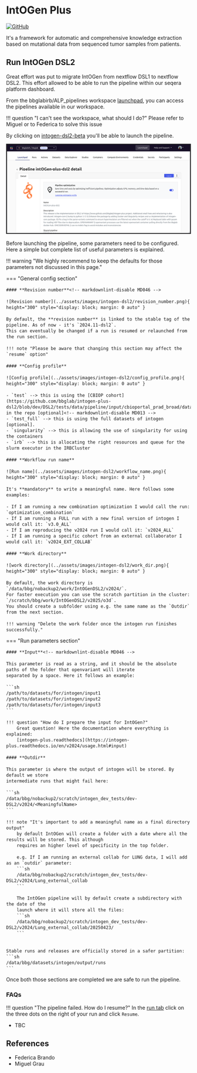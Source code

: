 # IntOGen Plus

<!-- 
TODO: Brief introduction on what is intogen - its website and its purpose, use webs and repo as reference.
-->
[![GitHub](https://img.shields.io/badge/github-%23121011.svg?style=for-the-badge&logo=github&logoColor=white)](https://github.com/bbglab/intogen-plus-dsl2/)<!-- markdownlint-disable MD013 -->

It's a framework for automatic and comprehensive knowledge extraction based on mutational data from
sequenced tumor samples from patients.

## Run IntOGen DSL2

Great effort was put to migrate IntOGen from nextflow DSL1 to nextflow DSL2. This effort allowed to be able to run the
pipeline within our seqera platform dashboard.

From the bbglabirb/ALP_pipelines workspace [launchpad](https://cloud.seqera.io/orgs/bbglabirb/workspaces/bbglab/launchpad),
you can access the pipelines available in our workspace.

!!! question "I can't see the workspace, what should I do?"
    Please refer to Miguel or to Federica to solve this issue

By clicking on [intogen-dsl2-beta](https://cloud.seqera.io/orgs/bbglabirb/workspaces/bbglab/launchpad/217132460501467)
you'll be able to launch the pipeline.

![alt text](../assets/images/intogen-dsl2/intogen_seqera.png)

Before launching the pipeline, some parameters need to be configured. Here a simple but complete list of
useful parameters is explained.

!!! warning "We highly recommend to keep the defaults for those parameters not discussed in this page."

=== "General config section"

    #### **Revision number**<!-- markdownlint-disable MD046 -->
    
    ![Revision number](../assets/images/intogen-dsl2/revision_number.png){ height="300" style="display: block; margin: 0 auto" }

    By default, the **revision number** is linked to the stable tag of the pipeline. As of now - it's `2024.11-dsl2`. 
    This can eventually be changed if a run is resumed or relaunched from the run section.

    !!! note "Please be aware that changing this section may affect the `resume` option"

    #### **Config profile**

    ![Config profile](../assets/images/intogen-dsl2/config_profile.png){ height="300" style="display: block; margin: 0 auto" }

    - `test` --> this is using the [CBIOP cohort](https://github.com/bbglab/intogen-plus-dsl2/blob/dev/DSL2/tests/data/pipeline/input/cbioportal_prad_broad/data_mutations_extended.txt) in the repo [optional]<!-- markdownlint-disable MD013 -->
    - `test_full` --> this is using the full datasets of intogen [optional].
    - `singularity` --> this is allowing the use of singularity for using the containers
    - `irb` --> this is allocating the right resources and queue for the slurm executor in the IRBCluster

    #### **Workflow run name**

    ![Run name](../assets/images/intogen-dsl2/workflow_name.png){ height="300" style="display: block; margin: 0 auto" }

    It's **mandatory** to write a meaningful name. Here follows some examples:

    - If I am running a new combination optimization I would call the run: `optimization_combination`
    - If I am running a FULL run with a new final version of intogen I would call it: `v3.0_ALL`
    - If I am reproducing the v2024 run I would call it: `v2024_ALL`
    - If I am running a specific cohort from an external collaborator I would call it: `v2024_EXT_COLLAB`

    #### **Work directory**

    ![work directory](../assets/images/intogen-dsl2/work_dir.png){ height="300" style="display: block; margin: 0 auto" }
    
    By default, the work directory is `/data/bbg/nobackup2/work/IntOGenDSL2/v2024/`.
    For faster execution you can use the scratch partition in the cluster: `/scratch/bbg/work/IntOGenDSL2/v2025/o3d`.
    You should create a subfolder using e.g. the same name as the `Outdir` from the next section.
    
    !!! warning "Delete the work folder once the intogen run finishes successfully."
    

=== "Run parameters section"

    #### **Input**<!-- markdownlint-disable MD046 -->

    This parameter is read as a string, and it should be the absolute paths of the folder that openvariant will iterate
    separated by a space. Here it follows an example:

    ```sh
    /path/to/datasets/for/intogen/input1 /path/to/datasets/for/intogen/input2 /path/to/datasets/for/intogen/input3
    ```

    !!! question "How do I prepare the input for IntOGen?"
        Great question! Here the documentation where everything is explained: 
        [intogen-plus.readthedocs](https://intogen-plus.readthedocs.io/en/v2024/usage.html#input)

    #### **Outdir**

    This parameter is where the output of intogen will be stored. By default we store
    intermediate runs that might fail here:

    ```sh
    /data/bbg/nobackup2/scratch/intogen_dev_tests/dev-DSL2/v2024/<MeaningfulName>
    ```

    !!! note "It's important to add a meaningful name as a final directory output"
        by default IntOGen will create a folder with a date where all the results will be stored. This although
        requires an higher level of specificity in the top folder.

        e.g. If I am running an external collab for LUNG data, I will add as an `outdir` parameter:
        ```sh
        /data/bbg/nobackup2/scratch/intogen_dev_tests/dev-DSL2/v2024/Lung_external_collab
        ```
        
        The IntOGen pipeline will by default create a subdirectory with the date of the
        launch where it will store all the files:
        ```sh
        /data/bbg/nobackup2/scratch/intogen_dev_tests/dev-DSL2/v2024/Lung_external_collab/20250423/
        ```


    Stable runs and releases are officially stored in a safer partition: 
    ```sh
    /data/bbg/datasets/intogen/output/runs
    ```

Once both those sections are completed we are safe to run the pipeline.

### FAQs

!!! question "The pipeline failed. How do I resume?"
    In the [run tab](https://cloud.seqera.io/orgs/bbglabirb/workspaces/bbglab/watch) click on the three
    dots on the right of your run and click `Resume`.

- TBC

## References

- Federica Brando
- Miguel Grau
